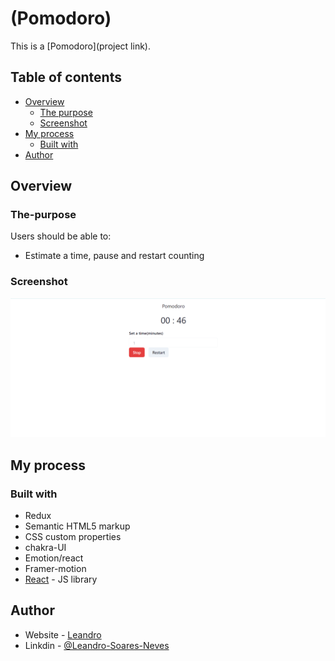 # (Pomodoro)

This is a [Pomodoro](project link). 

## Table of contents

- [Overview](#overview)
  - [The purpose](#The-purpose)
  - [Screenshot](#screenshot)
- [My process](#my-process)
  - [Built with](#built-with)
- [Author](#author)

## Overview

### The-purpose

Users should be able to:

- Estimate a time, pause and restart counting


### Screenshot

![Pomodoro screenshot](./src/assets/pomodoro.png)

## My process

### Built with

- Redux
- Semantic HTML5 markup
- CSS custom properties
- chakra-UI
- Emotion/react
- Framer-motion
- [React](https://reactjs.org/) - JS library


## Author

- Website - [Leandro](https://leandro-pixel.github.io/React-Portfolio/)
- Linkdin - [@Leandro-Soares-Neves](https://www.linkedin.com/in/leandro-soares-neves/)

